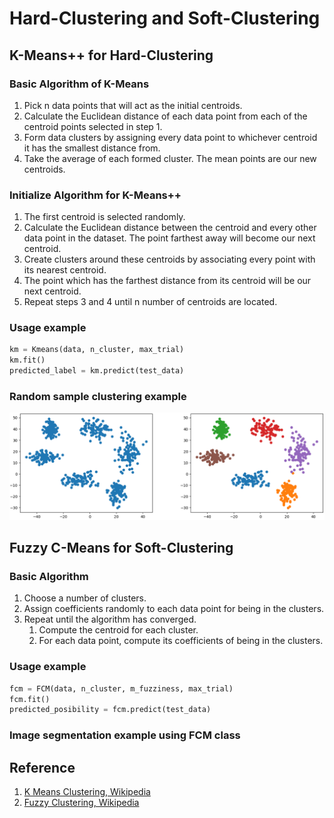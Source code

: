 # Hard-Clustering and Soft-Clustering

## K-Means++ for Hard-Clustering
### Basic Algorithm of K-Means
1. Pick n data points that will act as the initial centroids.
2. Calculate the Euclidean distance of each data point from each of the centroid points selected in step 1.
3. Form data clusters by assigning every data point to whichever centroid it has the smallest distance from.
4. Take the average of each formed cluster. The mean points are our new centroids.

### Initialize Algorithm for K-Means++
1. The first centroid is selected randomly.
2. Calculate the Euclidean distance between the centroid and every other data point in the dataset. The point farthest away will become our next centroid.
3. Create clusters around these centroids by associating every point with its nearest centroid.
4. The point which has the farthest distance from its centroid will be our next centroid.
5. Repeat steps 3 and 4 until n number of centroids are located. 

### Usage example
```python
km = Kmeans(data, n_cluster, max_trial)
km.fit()
predicted_label = km.predict(test_data)
```

### Random sample clustering example
![example](join.png)

## Fuzzy C-Means for Soft-Clustering
### Basic Algorithm
1. Choose a number of clusters.
2. Assign coefficients randomly to each data point for being in the clusters.
3. Repeat until the algorithm has converged.
   1. Compute the centroid for each cluster.
   1. For each data point, compute its coefficients of being in the clusters.

### Usage example
```python
fcm = FCM(data, n_cluster, m_fuzziness, max_trial)
fcm.fit()
predicted_posibility = fcm.predict(test_data)
```

### Image segmentation example using FCM class


## Reference
1. [K Means Clustering, Wikipedia](https://en.wikipedia.org/wiki/K-means_clustering)
2. [Fuzzy Clustering, Wikipedia](https://en.wikipedia.org/wiki/Fuzzy_clustering)
